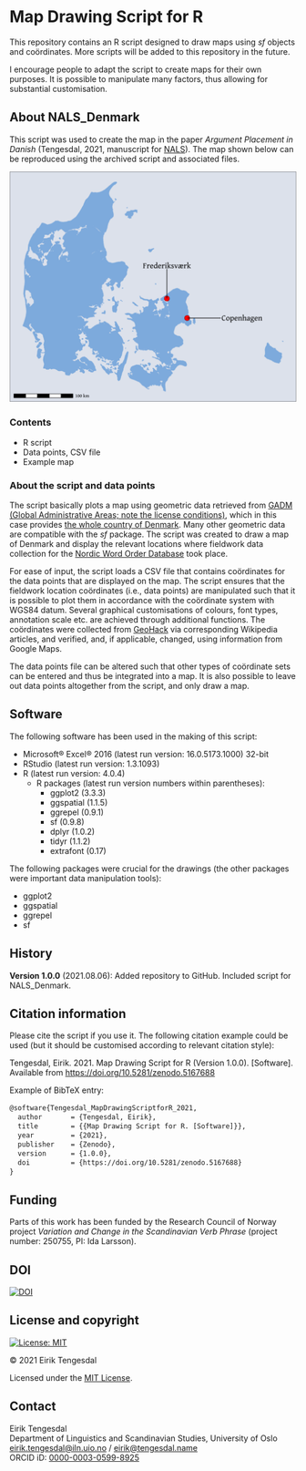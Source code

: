 # Map Drawing Script for R
This repository contains an R script designed to draw maps using *sf* objects and coördinates. More scripts will be added to this repository in the future.

I encourage people to adapt the script to create maps for their own purposes. It is possible to manipulate many factors, thus allowing for substantial customisation.

## About NALS_Denmark
This script was used to create the map in the paper *Argument Placement in Danish* (Tengesdal, 2021, manuscript for [NALS](https://journals.uio.no/index.php/NALS/index)). The map shown below can be reproduced using the archived script and associated files.

![NALS_Denmark_GitHub.svg](https://github.com/EirikTengesdal/MapDrawingScriptforR/blob/main/NALS_Denmark/NALS_Denmark_GitHub.svg)

### Contents
* R script
* Data points, CSV file
* Example map

### About the script and data points
The script basically plots a map using geometric data retrieved from [GADM (Global Administrative Areas; note the license conditions)](https://gadm.org/license.html), which in this case provides [the whole country of Denmark](https://biogeo.ucdavis.edu/data/gadm3.6/gpkg/gadm36_DNK_gpkg.zip). Many other geometric data are compatible with the *sf* package. The script was created to draw a map of Denmark and display the relevant locations where fieldwork data collection for the [Nordic Word Order Database](https://www.hf.uio.no/iln/english/about/organization/text-laboratory/projects/nwd/index.html) took place.

For ease of input, the script loads a CSV file that contains coördinates for the data points that are displayed on the map. The script ensures that the fieldwork location coördinates (i.e., data points) are manipulated such that it is possible to plot them in accordance with the coördinate system with WGS84 datum. Several graphical customisations of colours, font types, annotation scale etc. are achieved through additional functions. The coördinates were collected from [GeoHack](https://geohack.toolforge.org/) via corresponding Wikipedia articles, and verified, and, if applicable, changed, using information from Google Maps.

The data points file can be altered such that other types of coördinate sets can be entered and thus be integrated into a map. It is also possible to leave out data points altogether from the script, and only draw a map.

## Software
The following software has been used in the making of this script:

* Microsoft® Excel® 2016 (latest run version: 16.0.5173.1000) 32-bit
* RStudio (latest run version: 1.3.1093)
* R (latest run version: 4.0.4)
  * R packages (latest run version numbers within parentheses):
	  * ggplot2 (3.3.3)
	  * ggspatial (1.1.5)
	  * ggrepel (0.9.1)
	  * sf (0.9.8)
	  * dplyr (1.0.2)
	  * tidyr (1.1.2)
	  * extrafont (0.17)

The following packages were crucial for the drawings (the other packages were important data manipulation tools):

* ggplot2
* ggspatial
* ggrepel
* sf

## History
**Version 1.0.0** (2021.08.06): Added repository to GitHub. Included script for NALS_Denmark.

## Citation information
Please cite the script if you use it. The following citation example could be used (but it should be customised according to relevant citation style):

Tengesdal, Eirik. 2021. Map Drawing Script for R (Version 1.0.0). [Software]. Available from https://doi.org/10.5281/zenodo.5167688

Example of BibTeX entry:
```
@software{Tengesdal_MapDrawingScriptforR_2021,
  author       = {Tengesdal, Eirik},
  title        = {{Map Drawing Script for R. [Software]}},
  year         = {2021},
  publisher    = {Zenodo},
  version      = {1.0.0},
  doi          = {https://doi.org/10.5281/zenodo.5167688}
}
```

## Funding
Parts of this work has been funded by the Research Council of Norway project *Variation and Change in the Scandinavian Verb Phrase* (project number: 250755, PI: Ida Larsson).

## DOI
[![DOI](https://zenodo.org/badge/393439333.svg)](https://zenodo.org/badge/latestdoi/393439333)

## License and copyright
[![License: MIT](https://img.shields.io/badge/License-MIT-yellow.svg)](https://opensource.org/licenses/MIT)

© 2021 Eirik Tengesdal

Licensed under the [MIT License](LICENSE).

## Contact
Eirik Tengesdal  
Department of Linguistics and Scandinavian Studies, University of Oslo  
eirik.tengesdal@iln.uio.no / eirik@tengesdal.name  
ORCID iD: [0000-0003-0599-8925](https://orcid.org/0000-0003-0599-8925)
